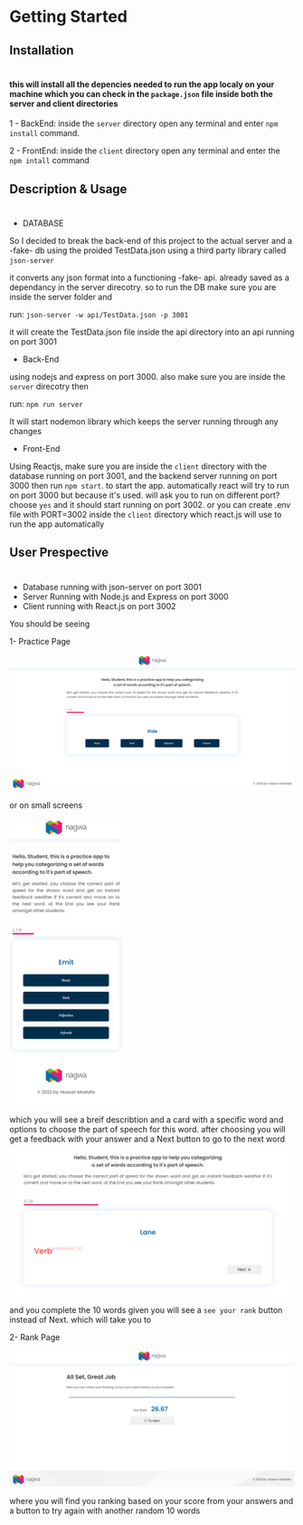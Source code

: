 # Getting Started

## Installation

#

#### this will install all the depencies needed to run the app localy on your machine which you can check in the `package.json` file inside both the server and client directories

1 - BackEnd: inside the `server` directory open any terminal and enter `npm install` command.

2 - FrontEnd: inside the `client` directory open any terminal and enter the `npm intall` command

## Description & Usage

#

- DATABASE

So I decided to break the back-end of this project to the actual server and a -fake- db using the proided TestData.json
using a third party library called `json-server`

it converts any json format into a functioning -fake- api.
already saved as a dependancy in the server direcotry. so to run the DB make sure you are inside the server folder and

run:
`json-server -w api/TestData.json -p 3001`

it will create the TestData.json file inside the api directory into an api running on port 3001

- Back-End

using nodejs and express on port 3000. also make sure you are inside the `server` direcotry then

run: `npm run server`

It will start nodemon library which keeps the server running through any changes

- Front-End

Using Reactjs, make sure you are inside the `client` directory with the database running on port 3001, and the backend server running on port 3000 then run `npm start`. to start the app. automatically react will try to run on port 3000 but because it's used. will ask you to run on different port? choose `yes` and it should start running on port 3002. or you can create .env file with PORT=3002 inside the `client` directory which react.js will use to run the app automatically

## User Prespective

#

- Database running with json-server on port 3001
- Server Running with Node.js and Express on port 3000
- Client running with React.js on port 3002

You should be seeing

1- Practice Page

<img src="./readmeImgs/Screenshot_1.png" alt="drawing" width="800" />

or on small screens

<img src="./readmeImgs/sm-practice-ss.png" alt="phone ss" width="200" />

which you will see a breif describtion and a card with a specific word and options to choose the part of speech for this word. after choosing you will get a feedback with your answer and a Next button to go to the next word
<img src="./readmeImgs/card-info.png" alt="card info and feedback" />

and you complete the 10 words given you will see a `see your rank` button instead of Next.
which will take you to

2- Rank Page

<img src="./readmeImgs/Screenshot_2.png" alt="rank page" widh="800">

where you will find you ranking based on your score from your answers and a button to try again with another random 10 words
